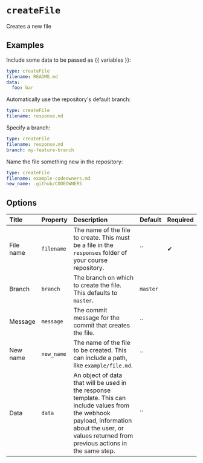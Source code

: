 # `createFile`

Creates a new file

## Examples

Include some data to be passed as {{ variables }}:

```yaml
type: createFile
filename: README.md
data:
  foo: bar
```

Automatically use the repository's default branch:

```yaml
type: createFile
filename: response.md
```

Specify a branch:

```yaml
type: createFile
filename: response.md
branch: my-feature-branch
```

Name the file something new in the repository:

```yaml
type: createFile
filename: example-codeowners.md
new_name: .github/CODEOWNERS
```

## Options

| Title | Property | Description | Default | Required |
| :---- | :--- | :---------- | :------ | :------- |
| File name | `filename` | The name of the file to create. This must be a file in the `responses` folder of your course repository. | `` | ✔ |
| Branch | `branch` | The branch on which to create the file. This defaults to `master`. | `master` |  |
| Message | `message` | The commit message for the commit that creates the file. | `` |  |
| New name | `new_name` | The name of the file to be created. This can include a path, like `example/file.md`. | `` |  |
| Data | `data` | An object of data that will be used in the response template. This can include values from the webhook payload, information about the user, or values returned from previous actions in the same step. | `` |  |

